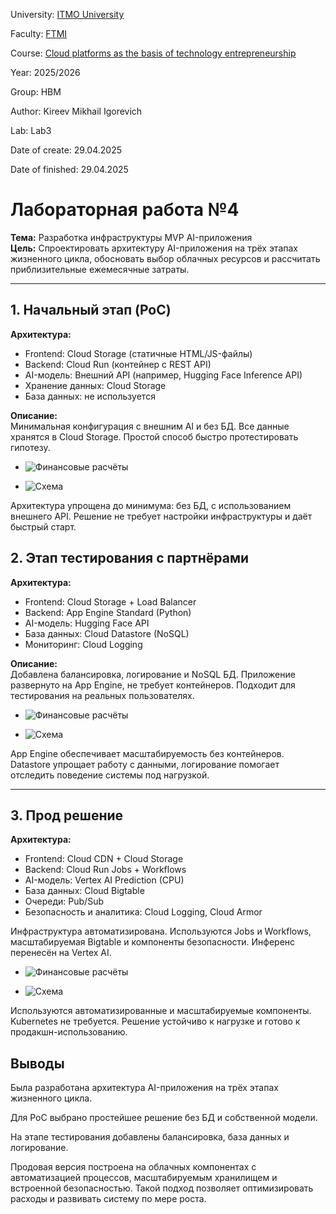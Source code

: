 University: [ITMO University](https://itmo.ru/ru/)

Faculty: [FTMI](https://ftmi.itmo.ru)

Course: [Cloud platforms as the basis of technology entrepreneurship](https://itmo-ict-faculty.github.io/cloud-platforms-as-the-basis-of-technology-entrepreneurship/education/labs2023-2024/lab1/lab1/#_2)

Year: 2025/2026

Group: HBM

Author: Kireev Mikhail Igorevich

Lab: Lab3

Date of create: 29.04.2025

Date of finished: 29.04.2025


# Лабораторная работа №4  
**Тема:** Разработка инфраструктуры MVP AI-приложения  
**Цель:** Спроектировать архитектуру AI-приложения на трёх этапах жизненного цикла, обосновать выбор облачных ресурсов и рассчитать приблизительные ежемесячные затраты.

---

## 1. Начальный этап (PoC)

**Архитектура:**
- Frontend: Cloud Storage (статичные HTML/JS-файлы)
- Backend: Cloud Run (контейнер с REST API)
- AI-модель: Внешний API (например, Hugging Face Inference API)
- Хранение данных: Cloud Storage
- База данных: не используется

**Описание:**  
Минимальная конфигурация с внешним AI и без БД. Все данные хранятся в Cloud Storage. Простой способ быстро протестировать гипотезу.

- ![Финансовые расчёты](screenshots/image1.png)


- ![Схема](screenshots/scheme1.png)

 
Архитектура упрощена до минимума: без БД, с использованием внешнего API. Решение не требует настройки инфраструктуры и даёт быстрый старт.


## 2. Этап тестирования с партнёрами

**Архитектура:**
- Frontend: Cloud Storage + Load Balancer
- Backend: App Engine Standard (Python)
- AI-модель: Hugging Face API
- База данных: Cloud Datastore (NoSQL)
- Мониторинг: Cloud Logging

**Описание:**  
Добавлена балансировка, логирование и NoSQL БД. Приложение развернуто на App Engine, не требует контейнеров. Подходит для тестирования на реальных пользователях.

- ![Финансовые расчёты](screenshots/image2.png)

- ![Схема](screenshots/scheme2.png)


App Engine обеспечивает масштабируемость без контейнеров. Datastore упрощает работу с данными, логирование помогает отследить поведение системы под нагрузкой.

---

## 3. Прод решение

**Архитектура:**
- Frontend: Cloud CDN + Cloud Storage
- Backend: Cloud Run Jobs + Workflows
- AI-модель: Vertex AI Prediction (CPU)
- База данных: Cloud Bigtable
- Очереди: Pub/Sub
- Безопасность и аналитика: Cloud Logging, Cloud Armor

Инфраструктура автоматизирована. Используются Jobs и Workflows, масштабируемая Bigtable и компоненты безопасности. Инференс перенесён на Vertex AI.

- ![Финансовые расчёты](screenshots/image3.png)

- ![Схема](screenshots/scheme3.png)

  
Используются автоматизированные и масштабируемые компоненты. Kubernetes не требуется. Решение устойчиво к нагрузке и готово к продакшн-использованию.


## Выводы

Была разработана архитектура AI-приложения на трёх этапах жизненного цикла. 

Для PoC выбрано простейшее решение без БД и собственной модели. 

На этапе тестирования добавлены балансировка, база данных и логирование. 

Продовая версия построена на облачных компонентах с автоматизацией процессов, масштабируемым хранилищем и встроенной безопасностью. Такой подход позволяет оптимизировать расходы и развивать систему по мере роста.

